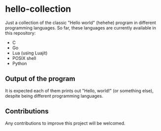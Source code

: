 # hello-collection
Just a collection of the classic "Hello world" (hehehe) program in different programming languages. So far, these languages are currently available in this repository:

* C
* Go
* Lua (using Luajit)
* POSIX shell
* Python

## Output of the program
It is expected each of them prints out "Hello, world!" (or something else), despite being different programming languages.

## Contributions
Any contributions to improve this project will be welcomed.
